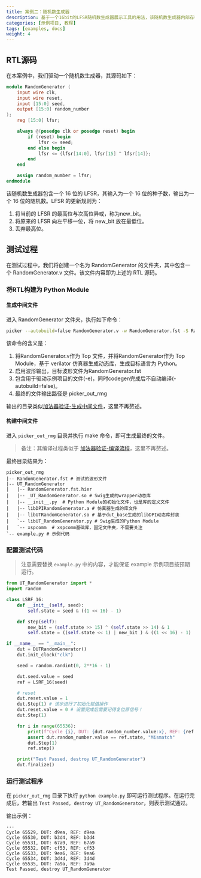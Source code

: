 ```yaml
---
title: 案例二：随机数生成器
description: 基于一个16bit的LFSR随机数生成器展示工具的用法，该随机数生成器内部存在时钟信号、时序逻辑与寄存器。
categories: [示例项目, 教程]
tags: [examples, docs]
weight: 4
---
```


## RTL源码

在本案例中，我们驱动一个随机数生成器，其源码如下：

```verilog
module RandomGenerator (
    input wire clk,
    input wire reset,
    input [15:0] seed,
    output [15:0] random_number
);
    reg [15:0] lfsr;

    always @(posedge clk or posedge reset) begin
        if (reset) begin
            lfsr <= seed;
        end else begin
            lfsr <= {lfsr[14:0], lfsr[15] ^ lfsr[14]};
        end
    end

    assign random_number = lfsr;
endmodule
```

该随机数生成器包含一个 16 位的 LFSR，其输入为一个 16 位的种子数，输出为一个 16 位的随机数。LFSR 的更新规则为：
1. 将当前的 LFSR 的最高位与次高位异或，称为new_bit。
2. 将原来的 LFSR 向左平移一位，将 new_bit 放在最低位。
2. 丢弃最高位。


## 测试过程

在测试过程中，我们将创建一个名为 RandomGenerator 的文件夹，其中包含一个 RandomGenerator.v 文件。该文件内容即为上述的 RTL 源码。

### 将RTL构建为 Python Module

#### 生成中间文件

进入 RandomGenerator 文件夹，执行如下命令：

```bash
picker --autobuild=false RandomGenerator.v -w RandomGenerator.fst -S RandomGenerator -t picker_out_rmg -l cpp -e --sim verilator
```

该命令的含义是：

1. 将RandomGenerator.v作为 Top 文件，并将RandomGenerator作为 Top Module，基于 verilator 仿真器生成动态库，生成目标语言为 Python。
2. 启用波形输出，目标波形文件为RandomGenerator.fst
3. 包含用于驱动示例项目的文件(-e)，同时codegen完成后不自动编译(-autobuild=false)。
4. 最终的文件输出路径是 picker_out_rmg


输出的目录类似[加法器验证-生成中间文件](/docs/quick-start/eg-adder/#生成中间文件)，这里不再赘述。

#### 构建中间文件

进入 `picker_out_rmg` 目录并执行 make 命令，即可生成最终的文件。

> 备注：其编译过程类似于 [加法器验证-编译流程](/docs/quick-start/eg-adder/#构建中间文件)，这里不再赘述。

最终目录结果为：

```shell
picker_out_rmg
|-- RandomGenerator.fst # 测试的波形文件
|-- UT_RandomGenerator
|   |-- RandomGenerator.fst.hier
|   |-- _UT_RandomGenerator.so # Swig生成的wrapper动态库
|   |-- __init__.py  # Python Module的初始化文件，也是库的定义文件
|   |-- libDPIRandomGenerator.a # 仿真器生成的库文件
|   |-- libUTRandomGenerator.so # 基于dut_base生成的libDPI动态库封装
|   `-- libUT_RandomGenerator.py # Swig生成的Python Module
|   `-- xspcomm  # xspcomm基础库，固定文件夹，不需要关注
`-- example.py # 示例代码
```

### 配置测试代码

> 注意需要替换 `example.py` 中的内容，才能保证 example 示例项目按预期运行。

```python
from UT_RandomGenerator import *
import random

class LSRF_16:
    def __init__(self, seed):
        self.state = seed & ((1 << 16) - 1)

    def step(self):
        new_bit = (self.state >> 15) ^ (self.state >> 14) & 1
        self.state = ((self.state << 1) | new_bit ) & ((1 << 16) - 1)

if __name__ == "__main__":
    dut = DUTRandomGenerator()
    dut.init_clock("clk")

    seed = random.randint(0, 2**16 - 1)

    dut.seed.value = seed
    ref = LSRF_16(seed)

    # reset
    dut.reset.value = 1
    dut.Step(1) # 该步进行了初始化赋值操作
    dut.reset.value = 0 # 设置完成后需要记得复位原信号！
    dut.Step(1)

    for i in range(65536):
        print(f"Cycle {i}, DUT: {dut.random_number.value:x}, REF: {ref.state:x}")
        assert dut.random_number.value == ref.state, "Mismatch"
        dut.Step(1)
        ref.step()

    print("Test Passed, destroy UT_RandomGenerator")
    dut.finalize()
```

### 运行测试程序

在 `picker_out_rmg` 目录下执行 `python example.py` 即可运行测试程序。在运行完成后，若输出 `Test Passed, destroy UT_RandomGenerator`，则表示测试通过。

输出示例：

```shell
···
Cycle 65529, DUT: d9ea, REF: d9ea
Cycle 65530, DUT: b3d4, REF: b3d4
Cycle 65531, DUT: 67a9, REF: 67a9
Cycle 65532, DUT: cf53, REF: cf53
Cycle 65533, DUT: 9ea6, REF: 9ea6
Cycle 65534, DUT: 3d4d, REF: 3d4d
Cycle 65535, DUT: 7a9a, REF: 7a9a
Test Passed, destroy UT_RandomGenerator
```
